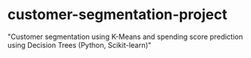 # customer-segmentation-project
"Customer segmentation using K-Means and spending score prediction using Decision Trees (Python, Scikit-learn)"
